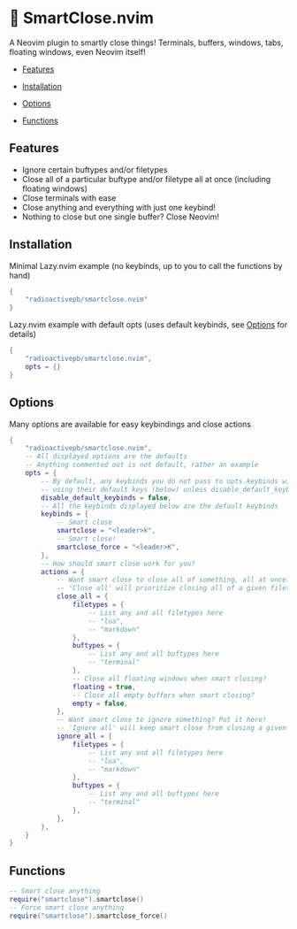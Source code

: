 # 🤏 SmartClose.nvim
A Neovim plugin to smartly close things!
Terminals, buffers, windows, tabs, floating windows, even Neovim itself!

- [Features](#features)
 
- [Installation](#installation)

- [Options](#options)

- [Functions](#functions)

## Features
+ Ignore certain buftypes and/or filetypes
+ Close all of a particular buftype and/or filetype all at once (including floating windows)
+ Close terminals with ease
+ Close anything and everything with just one keybind!
+ Nothing to close but one single buffer? Close Neovim!

## Installation
Minimal Lazy.nvim example (no keybinds, up to you to call the functions by hand)
```lua
{
    "radioactivepb/smartclose.nvim"
}
```
Lazy.nvim example with default opts (uses default keybinds, see [Options](#options) for details)
```lua
{
    "radioactivepb/smartclose.nvim",
    opts = {}
}
```
## Options
Many options are available for easy keybindings and close actions
```lua
{
    "radioactivepb/smartclose.nvim",
    -- All displayed options are the defaults
    -- Anything commented out is not default, rather an example
    opts = {
        -- By default, any keybinds you do not pass to opts.keybinds will be instantiated
        -- using their default keys (below) unless disable_default_keybinds is set to true
        disable_default_keybinds = false,
        -- All the keybinds displayed below are the default keybinds
        keybinds = {
            -- Smart close
            smartclose = "<leader>k",
            -- Smart close!
            smartclose_force = "<leader>K",
        },
        -- How should smart close work for you?
        actions = {
            -- Want smart close to close all of something, all at once? Put it here!
            -- 'Close all' will prioritize closing all of a given filetype/buftype at once
            close_all = {
                filetypes = {
                    -- List any and all filetypes here
                    -- "lua",
                    -- "markdown"
                },
                buftypes = {
                    -- List any and all buftypes here
                    -- "terminal"
                },
                -- Close all floating windows when smart closing?
                floating = true,
                -- Close all empty buffers when smart closing?
                empty = false,
            },
            -- Want smart close to ignore something? Put it here!
            -- 'Ignore all' will keep smart close from closing a given filetype/buftype
            ignore_all = {
                filetypes = {
                    -- List any and all filetypes here
                    -- "lua",
                    -- "markdown"
                },
                buftypes = {
                    -- List any and all buftypes here
                    -- "terminal"
                },
            },
        },
    }
}
```

## Functions
```lua
-- Smart close anything
require("smartclose").smartclose()
-- Force smart close anything
require("smartclose").smartclose_force()
```
